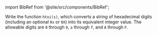 import BibRef from '@site/src/components/BibRef';

Write the function `htoi(s)`, which converts a string of hexadecimal
digits (including an optional `0x` or `0X`) into its equivalent integer value.
The allowable digits are `0` through `9`, `a` through `f`, and `A` through `F`. <BibRef id='KR1988' pages='p. 46'></BibRef>